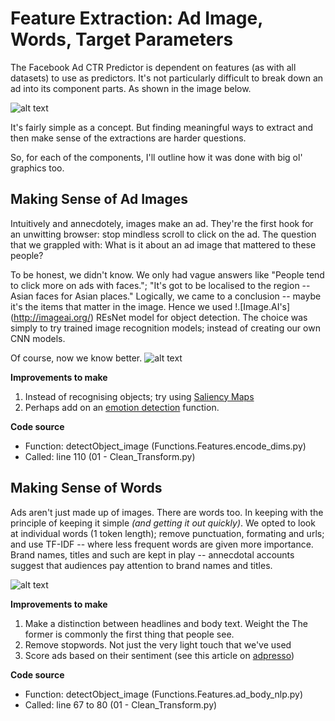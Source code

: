 # Feature Extraction: Ad Image, Words, Target Parameters

The Facebook Ad CTR Predictor is dependent on features (as with all datasets) to use as predictors. It's not particularly difficult to break down an ad into its component parts. As shown in the image below. 

![alt text](https://github.com/skybe077/Facebook_Ad_CTR_predictor/blob/master/images/features.JPG "Features to Extract and Make Sense of")

It's fairly simple as a concept. But finding meaningful ways to extract and then make sense of the extractions are harder questions. 

So, for each of the components, I'll outline how it was done with big ol' graphics too. 


## Making Sense of Ad Images

Intuitively and annecdotely, images make an ad. They're the first hook for an unwitting browser: stop mindless scroll to click on the ad. The question that we grappled with: What is it about an ad image that mattered to these people? 

To be honest, we didn't know. We only had vague answers like "People tend to click more on ads with faces."; "It's got to be localised to the region -- Asian faces for Asian places." Logically, we came to a conclusion -- maybe it's the items that matter in the image. Hence we used !.[Image.AI's] (http://imageai.org/) REsNet model for object detection. The choice was simply to try trained image recognition models; instead of creating our own CNN models. 

Of course, now we know better.
![alt text](https://github.com/skybe077/Facebook_Ad_CTR_predictor/blob/master/images/Images.JPG "Image.AI Image Extraction")

**Improvements to make**
1. Instead of recognising objects; try using [Saliency Maps](https://github.com/skybe077/Facebook_Ad_CTR_predictor/blob/master/images/saliency%20maps.jpg)
2. Perhaps add on an [emotion detection](https://azure.microsoft.com/en-us/blog/face-and-emotion-detection/) function. 

**Code source**
* Function: detectObject_image (Functions.Features.encode_dims.py)
* Called: line 110 (01 - Clean_Transform.py)

## Making Sense of Words 
Ads aren't just made up of images. There are words too. In keeping with the principle of keeping it simple *(and getting it out quickly)*. We opted to look at individual words (1 token length); remove punctuation, formating and urls; and use TF-IDF -- where less frequent words are given more importance. Brand names, titles and such are kept in play -- annecdotal accounts suggest that audiences pay attention to brand names and titles.   

![alt text](https://github.com/skybe077/Facebook_Ad_CTR_predictor/blob/master/images/Words.JPG "Make sense of words")

**Improvements to make**
1. Make a distinction between headlines and body text. Weight the  The former is commonly the first thing that people see. 
2. Remove stopwords. Not just the very light touch that we've used   
3. Score ads based on their sentiment (see this article on [adpresso](https://adespresso.com/blog/facebook-ad-copy-sentiment-analysis/))

**Code source**
* Function: detectObject_image (Functions.Features.ad_body_nlp.py)
* Called: line 67 to 80 (01 - Clean_Transform.py)
